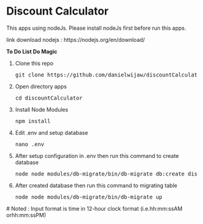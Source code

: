 # Discount Calculator
<p>This apps using nodeJs. Please install nodeJs first before run this apps.<p>
<p>link download nodejs : https://nodejs.org/en/download/<p>
<p><b>To Do List Do Magic</b><p>
<ol>
    <li>Clone this repo</li>
    <pre>git clone https://github.com/danielwijaw/discountCalculator</pre>
    <li>Open directory apps</li>
    <pre>cd discountCalculator</pre>
    <li>Install Node Modules</li>
    <pre>npm install</pre>
    <li>Edit .env and setup database</li>
    <pre>nano .env</pre>
    <li>After setup configuration in .env then run this command to create database</li>
    <pre>node node_modules/db-migrate/bin/db-migrate db:create discountCalc --env first</pre>
    <li>After created database then run this command to migrating table</li>
    <pre>node node_modules/db-migrate/bin/db-migrate up</pre>
</ol>
<p># Noted : Input format is time in ​12​-hour clock format (i.e.​hh:mm:ssAM​  orhh:mm:ssPM​)</p>